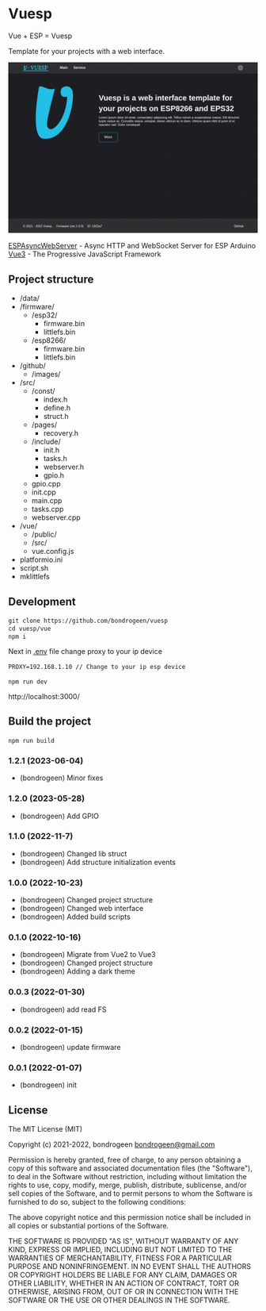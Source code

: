 # Vuesp

Vue + ESP = Vuesp

Template for your projects with a web interface.

![image](https://raw.githubusercontent.com/bondrogeen/vuesp/master/github/images/screen.gif)

[ESPAsyncWebServer](https://github.com/me-no-dev/ESPAsyncWebServer) - Async HTTP and WebSocket Server for ESP Arduino  
[Vue3](https://vuejs.org/) - The Progressive JavaScript Framework

## Project structure

- /data/
- /firmware/
  - /esp32/
    - firmware.bin
    - littlefs.bin
  - /esp8266/
    - firmware.bin
    - littlefs.bin
- /github/
  - /images/
- /src/
  - /const/
    - index.h
    - define.h
    - struct.h
  - /pages/
    - recovery.h
  - /include/
    - init.h
    - tasks.h
    - webserver.h
    - gpio.h
  - gpio.cpp
  - init.cpp
  - main.cpp
  - tasks.cpp
  - webserver.cpp
- /vue/
  - /public/
  - /src/
  - vue.config.js
- platformio.ini
- script.sh
- mklittlefs

## Development

```
git clone https://github.com/bondrogeen/vuesp
cd vuesp/vue
npm i
```

Next in [.env](./vue/.env) file change proxy to your ip device

```
PROXY=192.168.1.10 // Change to your ip esp device
```

```
npm run dev
```

http://localhost:3000/

## Build the project

```
npm run build
```

### 1.2.1 (2023-06-04)

- (bondrogeen) Minor fixes

### 1.2.0 (2023-05-28)

- (bondrogeen) Add GPIO

### 1.1.0 (2022-11-7)

- (bondrogeen) Changed lib struct
- (bondrogeen) Add structure initialization events

### 1.0.0 (2022-10-23)

- (bondrogeen) Changed project structure
- (bondrogeen) Changed web interface
- (bondrogeen) Added build scripts

### 0.1.0 (2022-10-16)

- (bondrogeen) Migrate from Vue2 to Vue3
- (bondrogeen) Changed project structure
- (bondrogeen) Adding a dark theme

### 0.0.3 (2022-01-30)

- (bondrogeen) add read FS

### 0.0.2 (2022-01-15)

- (bondrogeen) update firmware

### 0.0.1 (2022-01-07)

- (bondrogeen) init

## License

The MIT License (MIT)

Copyright (c) 2021-2022, bondrogeen <bondrogeen@gmail.com>

Permission is hereby granted, free of charge, to any person obtaining a copy
of this software and associated documentation files (the "Software"), to deal
in the Software without restriction, including without limitation the rights
to use, copy, modify, merge, publish, distribute, sublicense, and/or sell
copies of the Software, and to permit persons to whom the Software is
furnished to do so, subject to the following conditions:

The above copyright notice and this permission notice shall be included in
all copies or substantial portions of the Software.

THE SOFTWARE IS PROVIDED "AS IS", WITHOUT WARRANTY OF ANY KIND, EXPRESS OR
IMPLIED, INCLUDING BUT NOT LIMITED TO THE WARRANTIES OF MERCHANTABILITY,
FITNESS FOR A PARTICULAR PURPOSE AND NONINFRINGEMENT. IN NO EVENT SHALL THE
AUTHORS OR COPYRIGHT HOLDERS BE LIABLE FOR ANY CLAIM, DAMAGES OR OTHER
LIABILITY, WHETHER IN AN ACTION OF CONTRACT, TORT OR OTHERWISE, ARISING FROM,
OUT OF OR IN CONNECTION WITH THE SOFTWARE OR THE USE OR OTHER DEALINGS IN
THE SOFTWARE.
